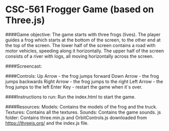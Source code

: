 # CSC-561 Frogger Game (based on Three.js)
####Game objective: 
The game starts with three frogs (lives). The player guides a frog which starts at the bottom of the screen, to the other end at the top of the screen. The lower half of the screen contains a road with motor vehicles, speeding along it horizontally. The upper half of the screen consists of a river with logs, all moving horizontally across the screen.

####Screencast:

####Controls:
Up Arrow - the frog jumps forward
Down Arrow - the frog jumps backwards
Right Arrow - the frog jumps to the right
Left Arrow - the frog jumps to the left
Enter Key - restart the game when it`s over.

####Instructions to run:
Run the index.html to start the game.

####Resources:
Models: Contains the models of the frog and the truck.
Textures: Contains all the textures.
Sounds: Contains the game sounds.
js folder: Contains three.min.js and OrbitControls.js downloaded from https://threejs.org/ and the index.js file.
